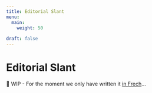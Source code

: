 ```yaml
---
title: Editorial Slant
menu:
  main:
    weight: 50
    
draft: false
---
```


# Editorial Slant

🚧 WIP - For the moment we only have written it [in Frech](/fr/editorial_slant/)...